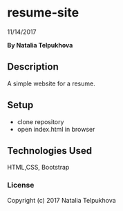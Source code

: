 # resume-site

11/14/2017

**By Natalia Telpukhova**

## Description

A simple website for a resume.

## Setup

* clone repository
* open index.html in browser

## Technologies Used

HTML,CSS, Bootstrap

### License

Copyright (c) 2017 Natalia Telpukhova


